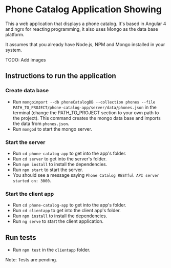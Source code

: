 # Phone Catalog Application Showing

This a web application that displays a phone catalog. It's based in Angular 4 and ngrx for reacting programming, it also uses Mongo as the data base platform.

It assumes that you already have Node.js, NPM and Mongo installed in your system.

TODO: Add images

## Instructions to run the application

### Create data base

* Run `mongoimport --db phoneCatalogDB --collection phones --file PATH_TO_PROJECT/phone-catalog-app/server/data/phones.json` in the terminal (change the PATH_TO_PROJECT section to your own path to the project). This command creates the mongo data base and imports the data from `phones.json`.
* Run `mongod` to start the mongo server.

### Start the server

* Run `cd phone-catalog-app` to get into the app's folder.
* Run `cd server` to get into the server's folder.
* Run `npm install` to install the dependencies.
* Run `npm start` to start the server.
* You should see a message saying `Phone Catalog RESTful API server started on: 3000`.

### Start the client app

* Run `cd phone-catalog-app` to get into the app's folder.
* Run `cd clientapp` to get into the client app's folder.
* Run `npm install` to install the dependencies.
* Run `ng serve` to start the client application.

## Run tests

* Run `npm test` in the `clientapp` folder.

Note: Tests are pending.